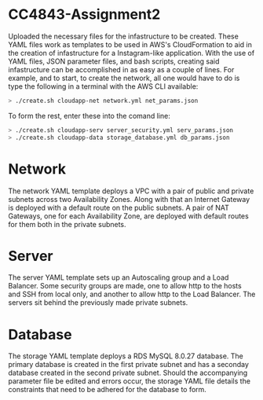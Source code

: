 # CC4843-Assignment2

Uploaded the necessary files for the infastructure to be created. These YAML files work as templates to be used in AWS's CloudFormation to aid in the creation of infastructure for a Instagram-like application. With the use of YAML files, JSON parameter files, and bash scripts, creating said infastructure can be accomplished in as easy as a couple of lines. For example, and to start, to create the network, all one would have to do is type the following in a terminal with the AWS CLI available:

```sh
> ./create.sh cloudapp-net network.yml net_params.json
```

To form the rest, enter these into the comand line:

```sh
> ./create.sh cloudapp-serv server_security.yml serv_params.json
> ./create.sh cloudapp-data storage_database.yml db_params.json
```

# Network

The network YAML template deploys a VPC with a pair of public and private subnets across two Availability Zones. Along with that an Internet Gateway is deployed with a default route on the public subnets. A pair of NAT Gateways, one for each Availability Zone, are deployed with default routes for them both in the private subnets.

# Server

The server YAML template sets up an Autoscaling group and a Load Balancer. Some security groups are made, one to allow http to the hosts and SSH from local only, and another to allow http to the Load Balancer. The servers sit behind the previously made private subnets.

# Database

The storage YAML template deploys a RDS MySQL 8.0.27 database. The primary database is created in the first private subnet and has a seconday database created in the second private subnet. Should the accompanying parameter file be edited and errors occur, the storage YAML file details the constraints that need to be adhered for the database to form.
